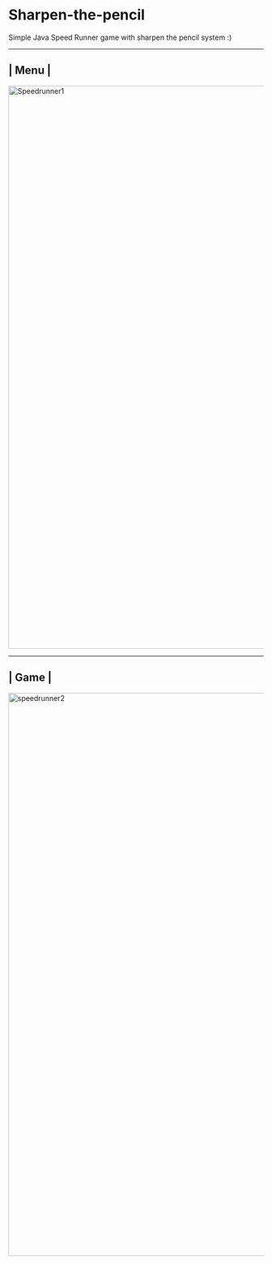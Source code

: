 # Sharpen-the-pencil
Simple Java Speed Runner game with sharpen the pencil system :)

--------
| Menu |
--------

<img width="1112" alt="Speedrunner1" src="https://user-images.githubusercontent.com/104011629/228396534-fd9297e4-9e77-4abe-baa9-3bbca94c7a94.png">


--------
| Game |
--------

<img width="1112" alt="speedrunner2" src="https://user-images.githubusercontent.com/104011629/228396588-0505715a-d383-482a-9800-ed839ca80af2.png">

